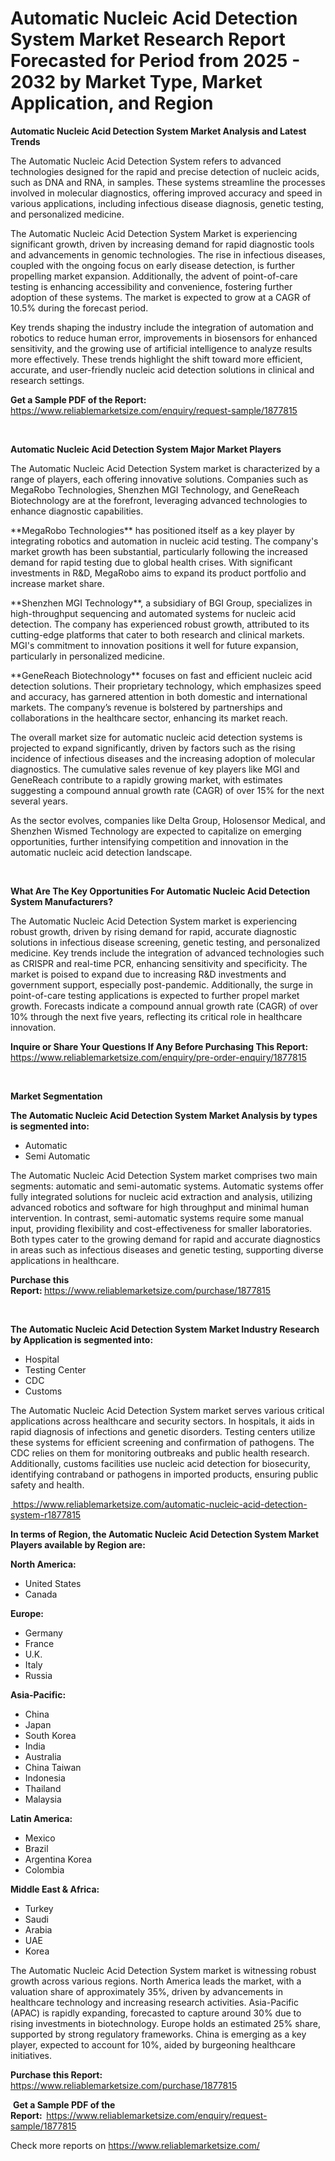 <p><h1>Automatic Nucleic Acid Detection System Market Research Report Forecasted for Period from 2025 -  2032 by Market Type, Market Application, and Region</h1></p><p><strong>Automatic Nucleic Acid Detection System Market Analysis and Latest Trends</strong></p>
<p><p>The Automatic Nucleic Acid Detection System refers to advanced technologies designed for the rapid and precise detection of nucleic acids, such as DNA and RNA, in samples. These systems streamline the processes involved in molecular diagnostics, offering improved accuracy and speed in various applications, including infectious disease diagnosis, genetic testing, and personalized medicine.</p><p>The Automatic Nucleic Acid Detection System Market is experiencing significant growth, driven by increasing demand for rapid diagnostic tools and advancements in genomic technologies. The rise in infectious diseases, coupled with the ongoing focus on early disease detection, is further propelling market expansion. Additionally, the advent of point-of-care testing is enhancing accessibility and convenience, fostering further adoption of these systems. The market is expected to grow at a CAGR of 10.5% during the forecast period. </p><p>Key trends shaping the industry include the integration of automation and robotics to reduce human error, improvements in biosensors for enhanced sensitivity, and the growing use of artificial intelligence to analyze results more effectively. These trends highlight the shift toward more efficient, accurate, and user-friendly nucleic acid detection solutions in clinical and research settings.</p></p>
<p><strong>Get a Sample PDF of the Report:&nbsp;</strong> <a href="https://www.reliablemarketsize.com/enquiry/request-sample/1877815?utm_campaign=3089&utm_medium=2&utm_source=Github&utm_content=ia&utm_term=05032025&utm_id=automatic-nucleic-acid-detection-system">https://www.reliablemarketsize.com/enquiry/request-sample/1877815</a></p>
<p>&nbsp;</p>
<p><strong>Automatic Nucleic Acid Detection System Major Market Players</strong></p>
<p><p>The Automatic Nucleic Acid Detection System market is characterized by a range of players, each offering innovative solutions. Companies such as MegaRobo Technologies, Shenzhen MGI Technology, and GeneReach Biotechnology are at the forefront, leveraging advanced technologies to enhance diagnostic capabilities.</p><p>**MegaRobo Technologies** has positioned itself as a key player by integrating robotics and automation in nucleic acid testing. The company's market growth has been substantial, particularly following the increased demand for rapid testing due to global health crises. With significant investments in R&D, MegaRobo aims to expand its product portfolio and increase market share.</p><p>**Shenzhen MGI Technology**, a subsidiary of BGI Group, specializes in high-throughput sequencing and automated systems for nucleic acid detection. The company has experienced robust growth, attributed to its cutting-edge platforms that cater to both research and clinical markets. MGI's commitment to innovation positions it well for future expansion, particularly in personalized medicine.</p><p>**GeneReach Biotechnology** focuses on fast and efficient nucleic acid detection solutions. Their proprietary technology, which emphasizes speed and accuracy, has garnered attention in both domestic and international markets. The company’s revenue is bolstered by partnerships and collaborations in the healthcare sector, enhancing its market reach.</p><p>The overall market size for automatic nucleic acid detection systems is projected to expand significantly, driven by factors such as the rising incidence of infectious diseases and the increasing adoption of molecular diagnostics. The cumulative sales revenue of key players like MGI and GeneReach contribute to a rapidly growing market, with estimates suggesting a compound annual growth rate (CAGR) of over 15% for the next several years.</p><p>As the sector evolves, companies like Delta Group, Holosensor Medical, and Shenzhen Wismed Technology are expected to capitalize on emerging opportunities, further intensifying competition and innovation in the automatic nucleic acid detection landscape.</p></p>
<p>&nbsp;</p>
<p><strong>What Are The Key Opportunities For Automatic Nucleic Acid Detection System Manufacturers?</strong></p>
<p><p>The Automatic Nucleic Acid Detection System market is experiencing robust growth, driven by rising demand for rapid, accurate diagnostic solutions in infectious disease screening, genetic testing, and personalized medicine. Key trends include the integration of advanced technologies such as CRISPR and real-time PCR, enhancing sensitivity and specificity. The market is poised to expand due to increasing R&D investments and government support, especially post-pandemic. Additionally, the surge in point-of-care testing applications is expected to further propel market growth. Forecasts indicate a compound annual growth rate (CAGR) of over 10% through the next five years, reflecting its critical role in healthcare innovation.</p></p>
<p><strong>Inquire or Share Your Questions If Any Before Purchasing This Report:</strong> <a href="https://www.reliablemarketsize.com/enquiry/pre-order-enquiry/1877815?utm_campaign=3089&utm_medium=2&utm_source=Github&utm_content=ia&utm_term=05032025&utm_id=automatic-nucleic-acid-detection-system">https://www.reliablemarketsize.com/enquiry/pre-order-enquiry/1877815</a></p>
<p>&nbsp;</p>
<p><strong>Market Segmentation</strong></p>
<p><strong>The Automatic Nucleic Acid Detection System Market Analysis by types is segmented into:</strong></p>
<p><ul><li>Automatic</li><li>Semi Automatic</li></ul></p>
<p><p>The Automatic Nucleic Acid Detection System market comprises two main segments: automatic and semi-automatic systems. Automatic systems offer fully integrated solutions for nucleic acid extraction and analysis, utilizing advanced robotics and software for high throughput and minimal human intervention. In contrast, semi-automatic systems require some manual input, providing flexibility and cost-effectiveness for smaller laboratories. Both types cater to the growing demand for rapid and accurate diagnostics in areas such as infectious diseases and genetic testing, supporting diverse applications in healthcare.</p></p>
<p><strong>Purchase this Report:&nbsp;</strong><a href="https://www.reliablemarketsize.com/purchase/1877815?utm_campaign=3089&utm_medium=2&utm_source=Github&utm_content=ia&utm_term=05032025&utm_id=automatic-nucleic-acid-detection-system">https://www.reliablemarketsize.com/purchase/1877815</a></p>
<p>&nbsp;</p>
<p><strong>The Automatic Nucleic Acid Detection System Market Industry Research by Application is segmented into:</strong></p>
<p><ul><li>Hospital</li><li>Testing Center</li><li>CDC</li><li>Customs</li></ul></p>
<p><p>The Automatic Nucleic Acid Detection System market serves various critical applications across healthcare and security sectors. In hospitals, it aids in rapid diagnosis of infections and genetic disorders. Testing centers utilize these systems for efficient screening and confirmation of pathogens. The CDC relies on them for monitoring outbreaks and public health research. Additionally, customs facilities use nucleic acid detection for biosecurity, identifying contraband or pathogens in imported products, ensuring public safety and health.</p></p>
<p><a href="https://www.reliablemarketsize.com/automatic-nucleic-acid-detection-system-r1877815?utm_campaign=3089&utm_medium=2&utm_source=Github&utm_content=ia&utm_term=05032025&utm_id=automatic-nucleic-acid-detection-system">&nbsp;https://www.reliablemarketsize.com/automatic-nucleic-acid-detection-system-r1877815</a></p>
<p><strong>In terms of Region, the Automatic Nucleic Acid Detection System Market Players available by Region are:</strong></p>
<p>
    <p> <strong> North America: </strong>
        <ul>
            <li>United States</li>
            <li>Canada</li>
        </ul>
        </p> 
    <p> <strong> Europe: </strong>
        <ul>
            <li>Germany</li>
            <li>France</li>
            <li>U.K.</li>
            <li>Italy</li>
            <li>Russia</li>
        </ul>
        </p> 
    <p> <strong> Asia-Pacific: </strong>
        <ul>
            <li>China</li>
            <li>Japan</li>
            <li>South Korea</li>
            <li>India</li>
            <li>Australia</li>
            <li>China Taiwan</li>
            <li>Indonesia</li>
            <li>Thailand</li>
            <li>Malaysia</li>
        </ul>
        </p> 
    <p> <strong> Latin America: </strong>
        <ul>
            <li>Mexico</li>
            <li>Brazil</li>
            <li>Argentina Korea</li>
            <li>Colombia</li>
        </ul>
        </p> 
    <p> <strong> Middle East & Africa: </strong>
        <ul>
            <li>Turkey</li>
            <li>Saudi</li>
            <li>Arabia</li>
            <li>UAE</li>
            <li>Korea</li>
        </ul>
    </p>
    </p>
<p><p>The Automatic Nucleic Acid Detection System market is witnessing robust growth across various regions. North America leads the market, with a valuation share of approximately 35%, driven by advancements in healthcare technology and increasing research activities. Asia-Pacific (APAC) is rapidly expanding, forecasted to capture around 30% due to rising investments in biotechnology. Europe holds an estimated 25% share, supported by strong regulatory frameworks. China is emerging as a key player, expected to account for 10%, aided by burgeoning healthcare initiatives.</p></p>
<p><strong>Purchase this Report: </strong><a href="https://www.reliablemarketsize.com/purchase/1877815?utm_campaign=3089&utm_medium=2&utm_source=Github&utm_content=ia&utm_term=05032025&utm_id=automatic-nucleic-acid-detection-system">https://www.reliablemarketsize.com/purchase/1877815</a></p>
<p>&nbsp;<strong>Get a Sample PDF of the Report:&nbsp;&nbsp;</strong><a href="https://www.reliablemarketsize.com/enquiry/request-sample/1877815?utm_campaign=3089&utm_medium=2&utm_source=Github&utm_content=ia&utm_term=05032025&utm_id=automatic-nucleic-acid-detection-system">https://www.reliablemarketsize.com/enquiry/request-sample/1877815</a></p>
<p><strong></strong></p>
<p>Check more reports on <a href="https://www.reliablemarketsize.com/?utm_campaign=3089&utm_medium=2&utm_source=Github&utm_content=ia&utm_term=05032025&utm_id=automatic-nucleic-acid-detection-system">https://www.reliablemarketsize.com/</a></p>